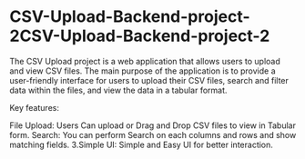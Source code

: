 # CSV-Upload-Backend-project-2CSV-Upload-Backend-project-2
The CSV Upload project is a web application that allows users to upload and view CSV files. The main purpose of the application is to provide a user-friendly interface for users to upload their CSV files, search and filter data within the files, and view the data in a tabular format.

Key features:

File Upload: Users Can upload or Drag and Drop CSV files to view in Tabular form.
Search: You can perform Search on each columns and rows and show matching fields. 3.Simple UI: Simple and Easy UI for better interaction.
